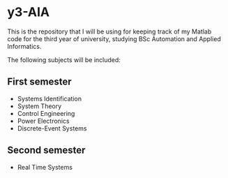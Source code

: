 # y3-AIA
This is the repository that I will be using for keeping track of my Matlab code for the third year of university, studying BSc Automation and Applied Informatics.

The following subjects will be included:
## First semester
- Systems Identification
- System Theory
- Control Engineering
- Power Electronics
- Discrete-Event Systems

## Second semester
- Real Time Systems
